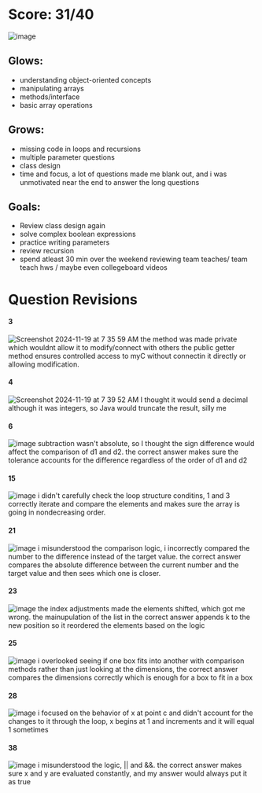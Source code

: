 # Score: 31/40
![image](https://github.com/user-attachments/assets/9a7e4d24-1fcc-4357-b4ad-2ee4f83fd993)

## Glows: 
- understanding object-oriented concepts
- manipulating arrays
- methods/interface
- basic array operations

## Grows:
- missing code in loops and recursions
- multiple parameter questions
- class design
- time and focus, a lot of questions made me blank out, and i was unmotivated near the end to answer the long questions

## Goals:
- Review class design again
- solve complex boolean expressions
- practice writing parameters
- review recursion
- spend atleast 30 min over the weekend reviewing team teaches/ team teach hws / maybe even collegeboard videos

# Question Revisions

#### 3
![Screenshot 2024-11-19 at 7 35 59 AM](https://github.com/user-attachments/assets/228ca35a-570d-49f6-930d-5192193870a6)
the method was made private which wouldnt allow it to modify/connect with others
the public getter method ensures controlled access to myC without connectin it directly or allowing modification.

#### 4 
![Screenshot 2024-11-19 at 7 39 52 AM](https://github.com/user-attachments/assets/d34194f8-589f-4e23-b7d6-991f52b00c07)
I thought it would send a decimal although it was integers, so Java would truncate the result, silly me

#### 6
![image](https://github.com/user-attachments/assets/0de46e5f-e2ef-48a9-b0c1-03ce8ce11f37)
subtraction wasn't absolute, so I thought the sign difference would affect the comparison of d1 and d2. the correct answer makes sure the tolerance accounts for the difference regardless of the order of d1 and d2

#### 15
![image](https://github.com/user-attachments/assets/27e3e8e0-5881-4e92-a67d-f80864a5d378)
i didn't carefully check the loop structure conditins, 1 and 3 correctly iterate and compare the elements and makes sure the array is going in nondecreasing order.

#### 21
![image](https://github.com/user-attachments/assets/140df1a1-a416-4e9f-8eaa-c0d52d0042c4)
i misunderstood the comparison logic, i incorrectly compared the number to the difference instead of the target value. the correct answer compares the absolute difference between the current number and the target value and then sees which one is closer.

#### 23
![image](https://github.com/user-attachments/assets/89213f09-f59a-4e1e-ae1c-baf5e035bb3d)
the index adjustments made the elements shifted, which got me wrong. the mainupulation of the list in the correct answer appends k to the new position so it reordered the elements based on the logic

#### 25
![image](https://github.com/user-attachments/assets/826f9f48-d901-46ad-ac6c-ef0ef52744b6)
i overlooked seeing if one box fits into another with comparison methods rather than just looking at the dimensions, the correct answer compares the dimensions correctly which is enough for a box to fit in a box

#### 28
![image](https://github.com/user-attachments/assets/cd583cd5-00d0-4678-9fbc-04bbc9c59f6b)
i focused on the behavior of x at point c and didn't account for the changes to it through the loop, x begins at 1 and increments and it will equal 1 sometimes

#### 38
![image](https://github.com/user-attachments/assets/120b2608-99f8-43d5-b193-bcae032cd871)
i misunderstood the logic, || and &&. the correct answer makes sure x and y are evaluated constantly, and my answer would always put it as true




